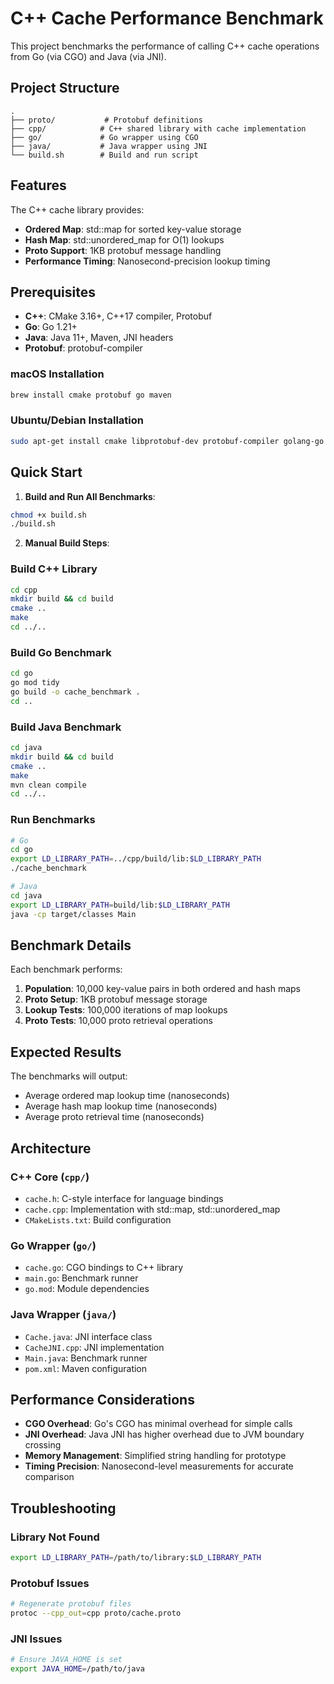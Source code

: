 # C++ Cache Performance Benchmark

This project benchmarks the performance of calling C++ cache operations from Go (via CGO) and Java (via JNI).

## Project Structure

```
.
├── proto/           # Protobuf definitions
├── cpp/            # C++ shared library with cache implementation
├── go/             # Go wrapper using CGO
├── java/           # Java wrapper using JNI
└── build.sh        # Build and run script
```

## Features

The C++ cache library provides:
- **Ordered Map**: std::map for sorted key-value storage
- **Hash Map**: std::unordered_map for O(1) lookups
- **Proto Support**: 1KB protobuf message handling
- **Performance Timing**: Nanosecond-precision lookup timing

## Prerequisites

- **C++**: CMake 3.16+, C++17 compiler, Protobuf
- **Go**: Go 1.21+
- **Java**: Java 11+, Maven, JNI headers
- **Protobuf**: protobuf-compiler

### macOS Installation
```bash
brew install cmake protobuf go maven
```

### Ubuntu/Debian Installation
```bash
sudo apt-get install cmake libprotobuf-dev protobuf-compiler golang-go maven openjdk-11-jdk
```

## Quick Start

1. **Build and Run All Benchmarks**:
```bash
chmod +x build.sh
./build.sh
```

2. **Manual Build Steps**:

### Build C++ Library
```bash
cd cpp
mkdir build && cd build
cmake ..
make
cd ../..
```

### Build Go Benchmark
```bash
cd go
go mod tidy
go build -o cache_benchmark .
cd ..
```

### Build Java Benchmark
```bash
cd java
mkdir build && cd build
cmake ..
make
mvn clean compile
cd ../..
```

### Run Benchmarks
```bash
# Go
cd go
export LD_LIBRARY_PATH=../cpp/build/lib:$LD_LIBRARY_PATH
./cache_benchmark

# Java
cd java
export LD_LIBRARY_PATH=build/lib:$LD_LIBRARY_PATH
java -cp target/classes Main
```

## Benchmark Details

Each benchmark performs:
1. **Population**: 10,000 key-value pairs in both ordered and hash maps
2. **Proto Setup**: 1KB protobuf message storage
3. **Lookup Tests**: 100,000 iterations of map lookups
4. **Proto Tests**: 10,000 proto retrieval operations

## Expected Results

The benchmarks will output:
- Average ordered map lookup time (nanoseconds)
- Average hash map lookup time (nanoseconds)  
- Average proto retrieval time (nanoseconds)

## Architecture

### C++ Core (`cpp/`)
- `cache.h`: C-style interface for language bindings
- `cache.cpp`: Implementation with std::map, std::unordered_map
- `CMakeLists.txt`: Build configuration

### Go Wrapper (`go/`)
- `cache.go`: CGO bindings to C++ library
- `main.go`: Benchmark runner
- `go.mod`: Module dependencies

### Java Wrapper (`java/`)
- `Cache.java`: JNI interface class
- `CacheJNI.cpp`: JNI implementation
- `Main.java`: Benchmark runner
- `pom.xml`: Maven configuration

## Performance Considerations

- **CGO Overhead**: Go's CGO has minimal overhead for simple calls
- **JNI Overhead**: Java JNI has higher overhead due to JVM boundary crossing
- **Memory Management**: Simplified string handling for prototype
- **Timing Precision**: Nanosecond-level measurements for accurate comparison

## Troubleshooting

### Library Not Found
```bash
export LD_LIBRARY_PATH=/path/to/library:$LD_LIBRARY_PATH
```

### Protobuf Issues
```bash
# Regenerate protobuf files
protoc --cpp_out=cpp proto/cache.proto
```

### JNI Issues
```bash
# Ensure JAVA_HOME is set
export JAVA_HOME=/path/to/java
``` 